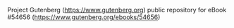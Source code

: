 Project Gutenberg (https://www.gutenberg.org) public repository for
eBook #54656 (https://www.gutenberg.org/ebooks/54656)
